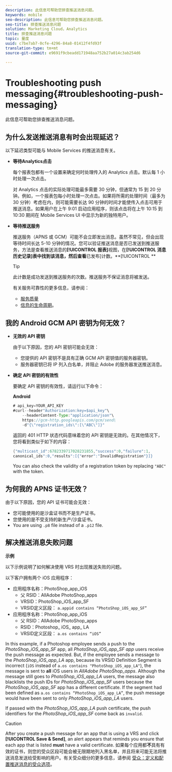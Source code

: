 ```yaml
---
description: 此信息可帮助您排查推送消息问题。
keywords: mobile
seo-description: 此信息可帮助您排查推送消息问题。
seo-title: 排查推送消息问题
solution: Marketing Cloud，Analytics
title: 排查推送消息问题
topic: 量度
uuid: c7be7ab7-0cfe-4296-84a8-01412f4fd93f
translation-type: tm+mt
source-git-commit: e9691f9cbeadd171948aa752b27a014c3ab254d6

---
```



# Troubleshooting push messaging{#troubleshooting-push-messaging}

此信息可帮助您排查推送消息问题。

## 为什么发送推送消息有时会出现延迟？

以下延迟类型可能与 Mobile Services 的推送消息有关。

* **等待Analytics点击**

   每个报表包都有一个设置来确定何时处理传入的 Analytics 点击。默认每 1 小时处理一次点击。

   对 Analytics 点击的实际处理可能最多需要 30 分钟，但通常为 15 到 20 分钟。例如，一个报表包每小时处理一次点击。如果将所需的处理时间（最多为 30 分钟）考虑在内，则可能需要长达 90 分钟的时间才能使传入点击可用于推送消息。如果用户在上午 9:01 启动应用程序，则该点击将在上午 10:15 到 10:30 期间在 Mobile Services UI 中显示为新的独特用户。

* **等待推送服务**

   推送服务（APNS 或 GCM）可能不会立即发出消息。虽然不常见，但会出现等待时间长达 5-10 分钟的情况。您可以验证推送消息是否已发送到推送服务，方法是查看推送消息的&#x200B;**[!UICONTROL 报表]**&#x200B;视图，在&#x200B;**[!UICONTROL 消息历史记录]表中找到该消息，然后查看**&#x200B;已发布]计数。**[!UICONTROL **

   >[!TIP]
   >
   >此计数是成功发送到推送服务的次数。推送服务不保证消息将被发送。

   有关服务可靠性的更多信息，请参阅：

   * [服务质量](https://developer.apple.com/library/content/documentation/NetworkingInternet/Conceptual/RemoteNotificationsPG/APNSOverview.html#//apple_ref/doc/uid/TP40008194-CH8-SW5l)
   * [信息的生命周期](https://developers.google.com/cloud-messaging/concept-options#lifetime)。

## 我的 Android GCM API 密钥为何无效？

* **无效的 API 密钥**

   由于以下原因，您的 API 密钥可能会无效：

   * 您提供的 API 密钥不是具有正确 GCM API 密钥值的服务器密钥。
   * 服务器密钥已将 IP 列入白名单，并阻止 Adobe 的服务器发送推送消息。

* **确定 API 密钥的有效性**

   要确定 API 密钥的有效性，请运行以下命令：

   **Android**

   ```java
   # api_key=YOUR_API_KEY
   #curl--header"Authorization:key=$api_key"\
       --headerContent-Type:"application/json"\ 
       https://gcm-http.googleapis.com/gcm/send\
       -d"{\"registration_ids\":[\"ABC\"]}"
   ```

   返回的 401 HTTP 状态代码意味着您的 API 密钥是无效的。在其他情况下，您将看到类似于如下的内容：

   ```java
   {"multicast_id":6782339717028231855,"success":0,"failure":1,
   canonical_ids":0,"results":[{"error":"InvalidRegistration"}]}
   ```

   You can also check the validity of a registration token by replacing `"ABC"` with the token.

## 为何我的 APNS 证书无效？

由于以下原因，您的 API 证书可能会无效：

* 您可能使用的是沙盒证书而不是生产证书。
* 您使用的是不受支持的新生产/沙盒证书。
* You are using `.p8` file instead of a `.p12` file.

## 解决推送消息失败问题

**示例**

以下示例说明了如何解决使用 VRS 时出现推送失败的问题。

以下客户拥有两个 iOS 应用程序：

* 应用程序名称：PhotoShop_app_iOS
   * 父 RSID：AllAdobe PhotoShop_apps
   * VRSID：PhotoShop_iOS_app_SF
   * VRSID定义区段： `a.appid contains “PhotoShop_iOS_app_SF”`
* 应用程序名称：PhotoShop_app_iOS
   * 父 RSID：AllAdobe PhotoShop_apps
   * RSID：Photoshop_ iOS_ app_ LA
   * VRSID定义区段： `a.os contains “iOS”`

In this example, if a Photoshop employee sends a push to the *PhotoShop_iOS_app_SF* app, all *PhotoShop_iOS_app_SF app* users receive the push message as expected. But, if the employee sends a message to the *PhotoShop_iOS_app_LA* app, because its VRSID Definition Segment is incorrect (`iOS` instead of `a.os contains "PhotoShop_iOS_app_LA"`), the message is sent to **all** iOS users in *AllAdobe PhotoShop_apps*. Although the message still goes to *PhotoShop_iOS_app_LA* users, the message also blacklists the push IDs for *PhotoShop_iOS_app_SF* users because the *PhotoShop_iOS_app_SF* app has a different certificate. If the segment had been defined as `a.os contains “PhotoShop_iOS_app_LA”`, the push message would have been sent to only *PhotoShop_iOS_app_LA* users.

If passed with the *PhotoShop_IOS_app_LA* push certificate, the push identifiers for the *PhotoShop_iOS_app_SF* come back as `invalid`.

>[!CAUTION]
>
>After you create a push message for an app that is using a VRS and click **[!UICONTROL Save &amp; Send]**, an alert appears that reminds you ensure that each app that is listed **must** have a valid certificate. 如果每个应用都&#x200B;**不**&#x200B;具有有效的证书，则您的受众区段可能会被无限期地列入黑名单，并且将来可能无法将推送消息发送给受影响的用户。有关受众细分的更多信息，请参阅 [受众：定义和配置推送消息的受众选项](/help/using/in-app-messaging/t-create-push-message/c-audience-push-message.md)。
